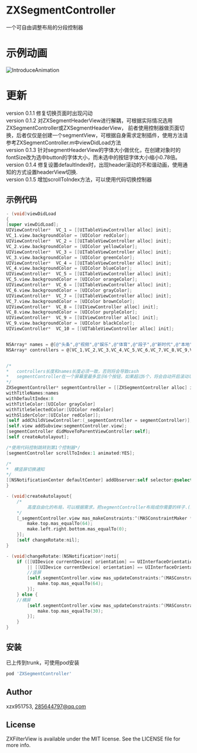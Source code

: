 # ZXSegmentController
一个可自由调整布局的分段控制器
 

# 示例动画
![IntroduceAnimation](https://raw.githubusercontent.com/xzx951753/ZXSegmentController/master/示例动画.gif "IntroduceAnimation")


# 更新
version 0.1.1 修复切换页面时出现闪动  
version 0.1.2 对ZXSegmentHeaderView进行解耦，可根据实际情况选用ZXSegmentController或ZXSegmentHeaderView， 前者使用控制器做页面切换，后者仅仅是创建一个segmentView，可根据自身需求定制插件，使用方法请参考ZXSegmentController.m中viewDidLoad方法  
version 0.1.3 针对segmentHeaderView的字体大小做优化，在创建对象时的fontSize改为选中button的字体大小，而未选中的按钮字体大小缩小0.78倍。   
version 0.1.4 修复设置defaultIndex时，出现header滚动的不和谐动画，使用通知的方式设置headerView切换.  
version 0.1.5 增加scrollToIndex方法，可以使用代码切换控制器  


## 示例代码
```Objective-C
- (void)viewDidLoad
{
[super viewDidLoad];
UIViewController*  VC_1 = [[UITableViewController alloc] init];
VC_1.view.backgroundColor = [UIColor redColor];
UIViewController*  VC_2 = [[UITableViewController alloc] init];
VC_2.view.backgroundColor = [UIColor yellowColor];
UIViewController*  VC_3 = [[UITableViewController alloc] init];
VC_3.view.backgroundColor = [UIColor greenColor];
UIViewController*  VC_4 = [[UITableViewController alloc] init];
VC_4.view.backgroundColor = [UIColor blueColor];
UIViewController*  VC_5 = [[UITableViewController alloc] init];
VC_5.view.backgroundColor = [UIColor orangeColor];
UIViewController*  VC_6 = [[UITableViewController alloc] init];
VC_6.view.backgroundColor = [UIColor grayColor];
UIViewController*  VC_7 = [[UITableViewController alloc] init];
VC_7.view.backgroundColor = [UIColor brownColor];
UIViewController*  VC_8 = [[UIViewController alloc] init];
VC_8.view.backgroundColor = [UIColor purpleColor];
UIViewController*  VC_9 = [[UIViewController alloc] init];
VC_9.view.backgroundColor = [UIColor blackColor];
UIViewController*  VC_10 = [[UITableViewController alloc] init];


NSArray* names = @[@"头条",@"视频",@"娱乐",@"体育",@"段子",@"新时代",@"本地",@"网易号",@"微咨询",@"财经"];
NSArray* controllers = @[VC_1,VC_2,VC_3,VC_4,VC_5,VC_6,VC_7,VC_8,VC_9,VC_10];


/*
*   controllers长度和names长度必须一致，否则将会导致cash
*   segmentController在一个屏幕里最多显示6个按钮，如果超过6个，将会自动开启滚动功能，如果不足6个，按钮宽度=父view宽度/x  (x=按钮个数)
*/
ZXSegmentController* segmentController = [[ZXSegmentController alloc] initWithControllers:controllers
withTitleNames:names
withDefaultIndex:8
withTitleColor:[UIColor grayColor]
withTitleSelectedColor:[UIColor redColor]
withSliderColor:[UIColor redColor]];
[self addChildViewController:(_segmentController = segmentController)];
[self.view addSubview:segmentController.view];
[segmentController didMoveToParentViewController:self];
[self createAutolayout];

/*使用代码控制跳转到第1个控制器*/
[segmentController scrollToIndex:1 animated:YES];

/*
*  横竖屏切换通知
*/
[[NSNotificationCenter defaultCenter] addObserver:self selector:@selector(changeRotate:) name:UIApplicationDidChangeStatusBarFrameNotification object:nil];
}

- (void)createAutolayout{
    /*
        高度自由化的布局，可以根据需求，把segmentController布局成你需要的样子.(面对不同的场景，设置不同的top距离)
    */
    [_segmentController.view mas_makeConstraints:^(MASConstraintMaker *make) {
        make.top.mas_equalTo(64);
        make.left.right.bottom.mas_equalTo(0);
    }];
    [self changeRotate:nil];
}

- (void)changeRotate:(NSNotification*)noti{
    if ([[UIDevice currentDevice] orientation] == UIInterfaceOrientationPortrait
        || [[UIDevice currentDevice] orientation] == UIInterfaceOrientationPortraitUpsideDown) {
        //竖屏
        [self.segmentController.view mas_updateConstraints:^(MASConstraintMaker *make) {
            make.top.mas_equalTo(64);
        }];
    } else {
    //横屏
        [self.segmentController.view mas_updateConstraints:^(MASConstraintMaker *make) {
            make.top.mas_equalTo(30);
        }];
    }
}
```

## 安装
已上传到trunk，可使用pod安装

```ruby
pod 'ZXSegmentController'
```

## Author

xzx951753, 285644797@qq.com

## License

ZXFilterView is available under the MIT license. See the LICENSE file for more info.

